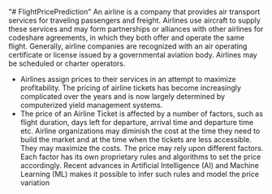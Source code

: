 "# FlightPricePrediction" 
An airline is a company that provides air transport services for traveling passengers and 
freight. Airlines use aircraft to supply these services and may form partnerships or alliances 
with other airlines for codeshare agreements, in which they both offer and operate the same 
flight. Generally, airline companies are recognized with an air operating certificate or 
license issued by a governmental aviation body. Airlines may be scheduled or charter 
operators.
- Airlines assign prices to their services in an attempt to maximize profitability. The pricing of 
airline tickets has become increasingly complicated over the years and is now largely 
determined by computerized yield management systems.
- The price of an Airline Ticket is affected by a number of factors, such as flight duration, days 
left for departure, arrival time and departure time etc. Airline organizations may diminish 
the cost at the time they need to build the market and at the time when the tickets are less 
accessible. They may maximize the costs. The price may rely upon different factors. Each 
factor has its own proprietary rules and algorithms to set the price accordingly. Recent 
advances in Artificial Intelligence (AI) and Machine Learning (ML) makes it possible to infer 
such rules and model the price variation
